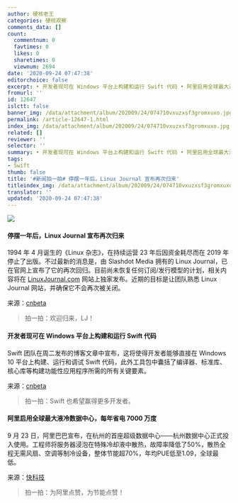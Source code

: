 ```yaml
---
author: 硬核老王
categories: 硬核观察
comments_data: []
count:
  commentnum: 0
  favtimes: 0
  likes: 0
  sharetimes: 0
  viewnum: 2694
date: '2020-09-24 07:47:38'
editorchoice: false
excerpt: • 开发者现可在 Windows 平台上构建和运行 Swift 代码 • 阿里启用全球最大液冷数据中心，每年省电 7000 万度
fromurl: ''
id: 12647
islctt: false
banner_img: /data/attachment/album/202009/24/074710vxuzxsf3gromxuxo.jpg
permalink: /article-12647-1.html
index_img: /data/attachment/album/202009/24/074710vxuzxsf3gromxuxo.jpg
related: []
reviewer: ''
selector: ''
summary: • 开发者现可在 Windows 平台上构建和运行 Swift 代码 • 阿里启用全球最大液冷数据中心，每年省电 7000 万度
tags:
- Swift
thumb: false
title: '#新闻拍一拍# 停摆一年后，Linux Journal 宣布再次归来'
titleindex_img: /data/attachment/album/202009/24/074710vxuzxsf3gromxuxo.jpg
translator: ''
updated: '2020-09-24 07:47:38'
---
```


![](/data/attachment/album/202009/24/074710vxuzxsf3gromxuxo.jpg)


#### 停摆一年后，Linux Journal 宣布再次归来


1994 年 4 月诞生的《Linux 杂志》，在持续运营 23 年后因资金耗尽而在 2019 年停止了出版。不过最新的消息是，由 Slashdot Media 拥有的 Linux Journal，已在官网上宣布了它的再次回归。目前尚未恢复任何订阅/发行模型的计划，相关内容将在 [LinuxJournal.com](http://linuxjournal.com/) 网站上独家发布。近期的目标是让团队熟悉 Linux Journal 网站，并确保它不会再次被关闭。


来源：[cnbeta](https://www.cnbeta.com/articles/tech/1032637.htm)



> 
> 拍一拍：欢迎归来，LJ！
> 
> 
> 


#### 开发者现可在 Windows 平台上构建和运行 Swift 代码


Swift 团队在周二发布的博客文章中宣布，这将使得开发者能够直接在 Windows 10 平台上构建、运行和调试 Swift 代码，此外工具包中囊括了编译器、标准库、核心库等构建功能性应用程序所需的所有关键要素。


来源：[cnbeta](https://www.cnbeta.com/articles/tech/1032531.htm)



> 
> 拍一拍：Swift 也希望赢得更多开发者。
> 
> 
> 


#### 阿里启用全球最大液冷数据中心，每年省电 7000 万度


9 月 23 日，阿里巴巴宣布，在杭州的首座超级数据中心——杭州数据中心正式投入使用。工程师将服务器浸泡在特殊冷却液中散热，故障率降低了50%，散热全程无需风扇、空调等制冷设备，整体节能超70%，年均PUE低至1.09，全球最低。


来源：[快科技](https://www.cnbeta.com/articles/tech/1032501.htm)



> 
> 拍一拍：为阿里点赞，为节能点赞！
> 
> 
>
